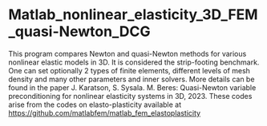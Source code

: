 # Matlab_nonlinear_elasticity_3D_FEM_quasi-Newton_DCG

This program compares Newton and quasi-Newton methods for various nonlinear elastic models in 3D. It is considered the strip-footing benchmark. One can set optionally 2 types of finite elements, different levels of mesh density and many other parameters and inner solvers. More details can be found in the paper J. Karatson, S. Sysala. M. Beres: Quasi-Newton variable preconditioning for nonlinear elasticity systems in 3D, 2023. These codes arise from the codes on elasto-plasticity available at https://github.com/matlabfem/matlab_fem_elastoplasticity
